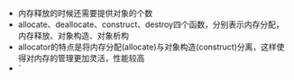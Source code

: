 - 内存释放的时候还需要提供对象的个数
- allocate、deallocate、construct、destroy四个函数，分别表示内存分配，内存释放、对象构造、对象析构
- allocator的特点是将内存分配(allocate)与对象构造(construct)分离，这样使得对内存的管理更加灵活，性能较高
- `
